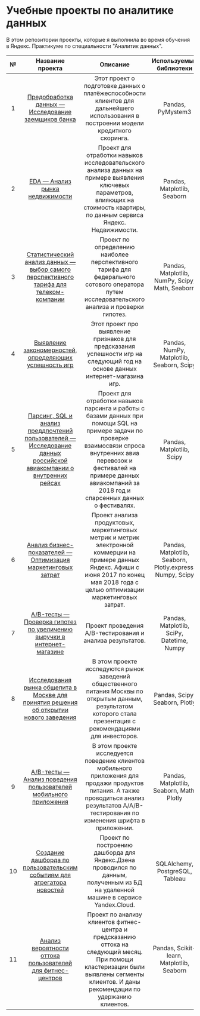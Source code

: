 # Учебные проекты по аналитике данных
В этом репозитории проекты, которые я выполнила во время обучения в Яндекс. Практикуме по специальности "Аналитик данных".

| № | Название проекта | Описание| Используемые библиотеки |
| :-:| :--------------: | :-------------------------: | :----------------------: | 
|1 | [Предобработка данных — Исследование заемщиков банка](https://github.com/Meadaria/studying_projects/tree/main/1_creditworthy_borrowers) | Этот проект о подготовке данных о платёжеспособности клиентов для дальнейшего использования в построении модели кредитного скоринга. | Pandas, PyMystem3 | 
|2 | [EDA — Анализ рынка недвижимости](https://github.com/Meadaria/studying_projects/tree/main/2_flats_sale) | Проект для отработки навыков исследовательского анализа данных на примере выявления ключевых параметров, влияющих на стоимость квартиры, по данным сервиса Яндекс. Недвижимости.| Pandas, Matplotlib, Seaborn |
|3 | [Статистический анализ данных — выбор самого перспективного тарифа для телеком-компании](https://github.com/Meadaria/studying_projects/tree/main/3_telcom)| Проект по определению наиболее перспективного тарифа для федерального сотового оператора путем исследовательского анализа и проверки гипотез.| Pandas, Matplotlib, NumPy, Scipy, Math, Seaborn |
|4 | [Выявление закономерностей, определяющих успешность игр](https://github.com/Meadaria/studying_projects/tree/main/4_best_game)| Этот проект про выявление признаков для предсказания успешности игр на следующий год на основе данных интернет-магазина игр.| Pandas, NumPy, Matplotlib, Seaborn, Scipy |
|5 | [Парсинг, SQL и анализ преддпочтений пользователей — Исследование данных российской авиакомпании о внутренних рейсах](https://github.com/Meadaria/studying_projects/tree/main/5_demand_air) | Проект для отработки навыков парсинга и работы с базами данных при помощи SQL на примере задачи по проверке взаимосвязи спроса внутренних авиа перевозок и фестивалей на примере данных авиакомпаний за 2018 год и спарсенных данных о фестивалях.  | Pandas, Matplotlib, Scipy | 
|6 | [Анализ бизнес-показателей — Оптимизация маркетинговых затрат](https://github.com/Meadaria/studying_projects/tree/main/6_ya_afisha) | Проект анализа продуктовых, маркетинговых метрик и метрик электронной коммерции на примере данных Яндекс. Афиши с июня 2017 по конец мая 2018 года с целью оптимизации маркетинговых затрат. | Pandas, Matplotlib, Seaborn, Plotly.express, Numpy, Scipy| 
|7 | [A/B-тесты — Проверка гипотез по увеличению выручки в интернет-магазине](https://github.com/Meadaria/studying_projects/tree/main/7_%20a_b_testing)| Проект проведения A/B-тестирования и анализа результатов. | Pandas, Matplotlib, SciPy, Datetime, Numpy |
|8 | [Исследования рынка общепита в Москве для принятия решения об открытии нового заведения](https://github.com/Meadaria/studying_projects/tree/main/8_rest_market)| В этом проекте исследуются рынок заведений общественного питания Москвы по открытым данным, результатом которого стала презентация с рекомендациями для инвесторов.| Pandas, Scipy,  Seaborn, Plotly |
|9 | [A/B-тесты — Анализ поведения пользователей мобильного приложения](https://github.com/Meadaria/studying_projects/blob/main/9_mobil_a_b/README.md)| В этом проекте исследуется поведение клиентов мобильного приложения для продажи продуктов питания. А также проводиться анализ результатов A/A/B-тестирования по изменения шрифта в приложении. | Pandas, Matplotlib, Seaborn, Math, Plotly|
|10|  [Создание дашборда по пользовательским событиям для агрегатора новостей](https://github.com/Meadaria/studying_projects/tree/main/10_yandex_dashboard) | Проект по построению  дашборда для Яндекс.Дзена проводился по данным, полученным из БД на удаленной машине в сервисе Yandex.Cloud. | SQLAlchemy, PostgreSQL, Tableau |
|11| [Анализ вероятности оттока пользователей для фитнес-центров](https://github.com/Meadaria/studying_projects/tree/main/11_prediction) | Проект по анализу клиентов фитнес-центра и предсказанию оттока на следующий месяц. При помощи кластеризации были выявлены сегменты клиентов. И даны рекомендации по удержанию клиентов.  | Pandas, Scikit-learn, Matplotlib, Seaborn |
